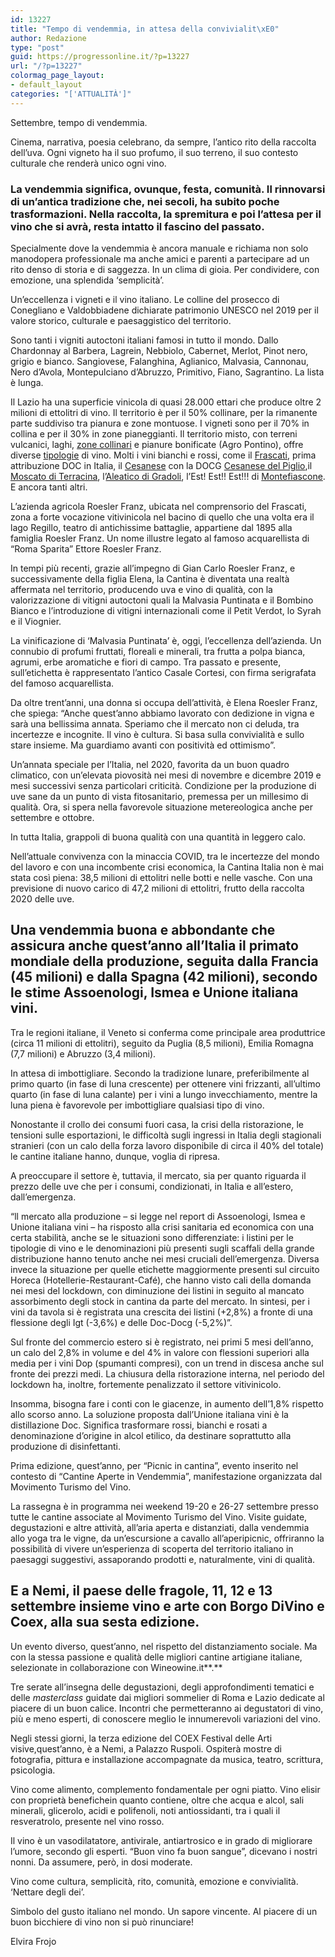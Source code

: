 ```yaml
---
id: 13227
title: "Tempo di vendemmia, in attesa della convivialit\xE0"
author: Redazione
type: "post"
guid: https://progressonline.it/?p=13227
url: "/?p=13227"
colormag_page_layout:
- default_layout
categories: "['ATTUALITÀ']"
---
```


Settembre, tempo di vendemmia.

Cinema, narrativa, poesia celebrano, da sempre, l’antico rito della raccolta dell’uva. Ogni vigneto ha il suo profumo, il suo terreno, il suo contesto culturale che renderà unico ogni vino.

### La vendemmia significa, ovunque, festa, comunità. Il rinnovarsi di un’antica tradizione che, nei secoli, ha subito poche trasformazioni. Nella raccolta, la spremitura e poi l’attesa per il vino che si avrà, resta intatto il fascino del passato. 

Specialmente dove la vendemmia è ancora manuale e richiama non solo manodopera professionale ma anche amici e parenti a partecipare ad un rito denso di storia e di saggezza. In un clima di gioia. Per condividere, con emozione, una splendida ‘semplicità’.

Un’eccellenza i vigneti e il vino italiano. Le colline del prosecco di Conegliano e Valdobbiadene dichiarate patrimonio UNESCO nel 2019 per il valore storico, culturale e paesaggistico del territorio.

Sono tanti i vigniti autoctoni italiani famosi in tutto il mondo. Dallo Chardonnay al Barbera, Lagrein, Nebbiolo, Cabernet, Merlot, Pinot nero, grigio e bianco. Sangiovese, Falanghina, Aglianico, Malvasia, Cannonau, Nero d’Avola, Montepulciano d’Abruzzo, Primitivo, Fiano, Sagrantino. La lista è lunga.

Il Lazio ha una superficie vinicola di quasi 28.000 ettari che produce oltre 2 milioni di ettolitri di vino. Il territorio è per il 50% collinare, per la rimanente parte suddiviso tra pianura e zone montuose. I vigneti sono per il 70% in collina e per il 30% in zone pianeggianti. Il territorio misto, con terreni vulcanici, laghi, [zone collinari](https://www.quattrocalici.it/viticoltura/collinare/) e pianure bonificate (Agro Pontino), offre diverse [tipologie](https://www.quattrocalici.it/conoscere-il-vino/tipologie-di-vino/) di vino. Molti i vini bianchi e rossi, come il [Frascati](https://www.quattrocalici.it/schede-degustazione/frascati/), prima attribuzione DOC in Italia, il [Cesanese](https://www.quattrocalici.it/schede-degustazione/cesanese/) con la DOCG [Cesanese del Piglio](https://www.quattrocalici.it/denominazioni/cesanese-del-piglio-o-piglio-docg/),il [Moscato di Terracina](https://www.quattrocalici.it/vitigni/moscato-di-terracina/), l’[Aleatico di Gradoli](https://www.quattrocalici.it/denominazioni/aleatico-di-gradoli-doc/), l’Est! Est!! Est!!! di [Montefiascone](https://www.quattrocalici.it/denominazioni/est-est-est-di-montefiascone-doc/). E ancora tanti altri.

L’azienda agricola Roesler Franz, ubicata nel comprensorio del Frascati, zona a forte vocazione vitivinicola nel bacino di quello che una volta era il lago Regillo, teatro di antichissime battaglie, appartiene dal 1895 alla famiglia Roesler Franz. Un nome illustre legato al famoso acquarellista di “Roma Sparita” Ettore Roesler Franz.

In tempi più recenti, grazie all’impegno di Gian Carlo Roesler Franz, e successivamente della figlia Elena, la Cantina è diventata una realtà affermata nel territorio, producendo uva e vino di qualità, con la valorizzazione di vitigni autoctoni quali la Malvasia Puntinata e il Bombino Bianco e l’introduzione di vitigni internazionali come il Petit Verdot, lo Syrah e il Viognier.

La vinificazione di ‘Malvasia Puntinata’ è, oggi, l’eccellenza dell’azienda. Un connubio di profumi fruttati, floreali e minerali, tra frutta a polpa bianca, agrumi, erbe aromatiche e fiori di campo. Tra passato e presente, sull’etichetta è rappresentato l’antico Casale Cortesi, con firma serigrafata del famoso acquarellista.

Da oltre trent’anni, una donna si occupa dell’attività, è Elena Roesler Franz, che spiega: “Anche quest’anno abbiamo lavorato con dedizione in vigna e sarà una bellissima annata. Speriamo che il mercato non ci deluda, tra incertezze e incognite. Il vino è cultura. Si basa sulla convivialità e sullo stare insieme. Ma guardiamo avanti con positività ed ottimismo”.

Un’annata speciale per l’Italia, nel 2020, favorita da un buon quadro climatico, con un’elevata piovosità nei mesi di novembre e dicembre 2019 e mesi successivi senza particolari criticità. Condizione per la produzione di uve sane da un punto di vista fitosanitario, premessa per un millesimo di qualità. Ora, si spera nella favorevole situazione metereologica anche per settembre e ottobre.

In tutta Italia, grappoli di buona qualità con una quantità in leggero calo.

Nell’attuale convivenza con la minaccia COVID, tra le incertezze del mondo del lavoro e con una incombente crisi economica, la Cantina Italia non è mai stata così piena: 38,5 milioni di ettolitri nelle botti e nelle vasche. Con una previsione di nuovo carico di 47,2 milioni di ettolitri, frutto della raccolta 2020 delle uve.

## Una vendemmia buona e abbondante che assicura anche quest’anno all’Italia il primato mondiale della produzione, seguita dalla Francia (45 milioni) e dalla Spagna (42 milioni), secondo le stime Assoenologi, Ismea e Unione italiana vini.

Tra le regioni italiane, il Veneto si conferma come principale area produttrice (circa 11 milioni di ettolitri), seguito da Puglia (8,5 milioni), Emilia Romagna (7,7 milioni) e Abruzzo (3,4 milioni).

In attesa di imbottigliare. Secondo la tradizione lunare, preferibilmente al primo quarto (in fase di luna crescente) per ottenere vini frizzanti, all’ultimo quarto (in fase di luna calante) per i vini a lungo invecchiamento, mentre la luna piena è favorevole per imbottigliare qualsiasi tipo di vino.

Nonostante il crollo dei consumi fuori casa, la crisi della ristorazione, le tensioni sulle esportazioni, le difficoltà sugli ingressi in Italia degli stagionali stranieri (con un calo della forza lavoro disponibile di circa il 40% del totale) le cantine italiane hanno, dunque, voglia di ripresa.

A preoccupare il settore è, tuttavia, il mercato, sia per quanto riguarda il prezzo delle uve che per i consumi, condizionati, in Italia e all’estero, dall’emergenza.

“ll mercato alla produzione – si legge nel report di Assoenologi, Ismea e Unione italiana vini – ha risposto alla crisi sanitaria ed economica con una certa stabilità, anche se le situazioni sono differenziate: i listini per le tipologie di vino e le denominazioni più presenti sugli scaffali della grande distribuzione hanno tenuto anche nei mesi cruciali dell’emergenza. Diversa invece la situazione per quelle etichette maggiormente presenti sul circuito Horeca (Hotellerie-Restaurant-Café), che hanno visto cali della domanda nei mesi del lockdown, con diminuzione dei listini in seguito al mancato assorbimento degli stock in cantina da parte del mercato. In sintesi, per i vini da tavola si è registrata una crescita dei listini (+2,8%) a fronte di una flessione degli Igt (-3,6%) e delle Doc-Docg (-5,2%)”.

Sul fronte del commercio estero si è registrato, nei primi 5 mesi dell’anno, un calo del 2,8% in volume e del 4% in valore con flessioni superiori alla media per i vini Dop (spumanti compresi), con un trend in discesa anche sul fronte dei prezzi medi. La chiusura della ristorazione interna, nel periodo del lockdown ha, inoltre, fortemente penalizzato il settore vitivinicolo.

Insomma, bisogna fare i conti con le giacenze, in aumento dell’1,8% rispetto allo scorso anno. La soluzione proposta dall’Unione italiana vini è la distillazione Doc. Significa trasformare rossi, bianchi e rosati a denominazione d’origine in alcol etilico, da destinare soprattutto alla produzione di disinfettanti.

Prima edizione, quest’anno, per “Picnic in cantina”, evento inserito nel contesto di “Cantine Aperte in Vendemmia”, manifestazione organizzata dal Movimento Turismo del Vino.

La rassegna è in programma nei weekend 19-20 e 26-27 settembre presso tutte le cantine associate al Movimento Turismo del Vino. Visite guidate, degustazioni e altre attività, all’aria aperta e distanziati, dalla vendemmia allo yoga tra le vigne, da un’escursione a cavallo all’aperipicnic, offriranno la possibilità di vivere un’esperienza di scoperta del territorio italiano in paesaggi suggestivi, assaporando prodotti e, naturalmente, vini di qualità.

## E a Nemi, il paese delle fragole, 11, 12 e 13 settembre insieme vino e arte con Borgo DiVino e Coex, alla sua sesta edizione.

Un evento diverso, quest’anno, nel rispetto del distanziamento sociale. Ma con la stessa passione e qualità delle migliori cantine artigiane italiane, selezionate in collaborazione con Wineowine.it**.**

Tre serate all’insegna delle degustazioni, degli approfondimenti tematici e delle *masterclass* guidate dai migliori sommelier di Roma e Lazio dedicate al piacere di un buon calice. Incontri che permetteranno ai degustatori di vino, più e meno esperti, di conoscere meglio le innumerevoli variazioni del vino.

Negli stessi giorni, la terza edizione del COEX Festival delle Arti visive,quest’anno, è a Nemi, a Palazzo Ruspoli. Ospiterà mostre di fotografia, pittura e installazione accompagnate da musica, teatro, scrittura, psicologia.

Vino come alimento, complemento fondamentale per ogni piatto. Vino elisir con proprietà benefichein quanto contiene, oltre che acqua e alcol, sali minerali, glicerolo, acidi e polifenoli, noti antiossidanti, tra i quali il resveratrolo, presente nel vino rosso.

Il vino è un vasodilatatore, antivirale, antiartrosico e in grado di migliorare l’umore, secondo gli esperti. “Buon vino fa buon sangue”, dicevano i nostri nonni. Da assumere, però, in dosi moderate.

Vino come cultura, semplicità, rito, comunità, emozione e convivialità. ‘Nettare degli dei’.

Simbolo del gusto italiano nel mondo. Un sapore vincente. Al piacere di un buon bicchiere di vino non si può rinunciare!

Elvira Frojo